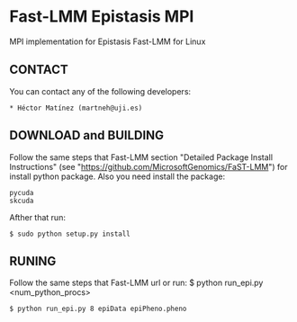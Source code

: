 # Fast-LMM Epistasis MPI

MPI implementation for Epistasis Fast-LMM for Linux

CONTACT
-------
  You can contact any of the following developers:

    * Héctor Matínez (martneh@uji.es)

DOWNLOAD and BUILDING
---------------------
  Follow the same steps that Fast-LMM section "Detailed Package Install Instructions" (see "https://github.com/MicrosoftGenomics/FaST-LMM") for install python package.
  Also you need install the package:

    pycuda
    skcuda

  Afther that run:

    $ sudo python setup.py install

RUNING
-------
  Follow the same steps that Fast-LMM url or run:
    $ python run_epi.py <num_python_procs> <epiDataset> <epiPheno>
    
    $ python run_epi.py 8 epiData epiPheno.pheno

